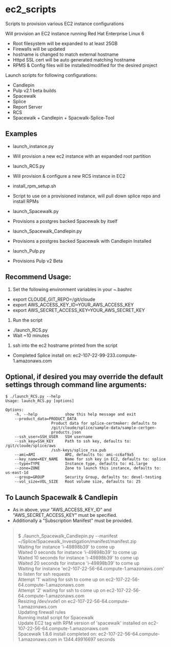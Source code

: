 ec2_scripts
===========
Scripts to provision various EC2 instance configurations

Will provision an EC2 instance running Red Hat Enterprise Linux 6

 * Root filesystem will be expanded to at least 25GB
 * Firewalls will be updated
 * hostname is changed to match external hostname
 * Httpd SSL cert will be auto generated matching hostname
 * RPMS & Config files will be installed/modified for the desired project

Launch scripts for following configurations:

 * Candlepin
 * Pulp v2.1 beta builds
 * Spacewalk
 * Splice
  * Report Server
  * RCS
  * Spacewalk + Candlepin + Spacwalk-Splice-Tool

Examples
---------

 - launch_instance.py
  * Will provision a new ec2 instance with an expanded root partition

 - launch_RCS.py
  * Will provision & configure a new RCS instance in EC2

 - install_rpm_setup.sh
  * Script to use on a provisioned instance, will pull down splice repo and install RPMs

 - launch_Spacewalk.py
  * Provisions a postgres backed Spacewalk by itself

 - launch_Spacewalk_Candlepin.py
  * Provisions a postgres backed Spacewalk with Candlepin Installed
 
 - launch_Pulp.py
  * Provisions Pulp v2 Beta 


Recommend Usage:
----------------

 1. Set the following environment variables in your ~.bashrc
  * export CLOUDE_GIT_REPO=/git/cloude
  * export AWS_ACCESS_KEY_ID=YOUR_AWS_ACCESS_KEY
  * export AWS_SECRET_ACCESS_KEY=YOUR_AWS_SECRET_KEY

 1. Run the script
  * ./launch_RCS.py
  *  Wait ~10 minutes

 1. ssh into the ec2 hostname printed from the script
  * Completed Splice install on: ec2-107-22-99-233.compute-1.amazonaws.com


Optional, if desired you may override the default settings through command line arguments:
---------------

    $ ./launch_RCS.py --help
    Usage: launch_RCS.py [options]

    Options:
        -h, --help            show this help message and exit
        --product_data=PRODUCT_DATA
                        Product data for splice-certmaker: defaults to
                        /git/cloude/splice/sample-data/sample-certgen-
                        products.json
        --ssh_user=SSH_USER   SSH username
        --ssh_key=SSH_KEY     Path to ssh key, defaults to: /git/cloude/splice/aws
                        /ssh-keys/splice_rsa.pub
        --ami=AMI             AMI, defaults to: ami-cc6af9a5
        --key_name=KEY_NAME   Name for ssh key in EC2, defaults to: splice
        --type=TYPE           Instance type, defaults to: m1.large
        --zone=ZONE           Zone to launch this instance, defaults to: us-east-1d
        --group=GROUP         Security Group, defaults to: devel-testing
        --vol_size=VOL_SIZE   Root volume size, defaults to: 25


To Launch Spacewalk & Candlepin
---------------------------
 * As in above, your "AWS_ACCESS_KEY_ID" and "AWS_SECRET_ACCESS_KEY" must be specified.
 * Additionally a "Subscription Manifest" must be provided.

><br/>$ ./launch_Spacewalk_Candlepin.py --manifest ~/Splice/Spacewalk_Investigation/manifest/manifest.zip 
><br/>Waiting for instance 'i-49898b39' to come up
<br/>Waited 0 seconds for instance 'i-49898b39' to come up
<br/>Waited 10 seconds for instance 'i-49898b39' to come up
<br/>Waited 20 seconds for instance 'i-49898b39' to come up
<br/>Waiting for instance 'ec2-107-22-56-64.compute-1.amazonaws.com' to listen for ssh requests
<br/>Attempt '1' waiting for ssh to come up on ec2-107-22-56-64.compute-1.amazonaws.com
<br/>Attempt '2' waiting for ssh to come up on ec2-107-22-56-64.compute-1.amazonaws.com
<br/>Resizing /dev/xvde1 on ec2-107-22-56-64.compute-1.amazonaws.com
<br/>Updating firewall rules
</br>Running install script for Spacewalk
</br>Update EC2 tag with RPM version of 'spacewalk' installed on ec2-107-22-56-64.compute-1.amazonaws.com
<br/>Spacewalk 1.8.6 install completed on: ec2-107-22-56-64.compute-1.amazonaws.com in 1344.49916697 seconds


